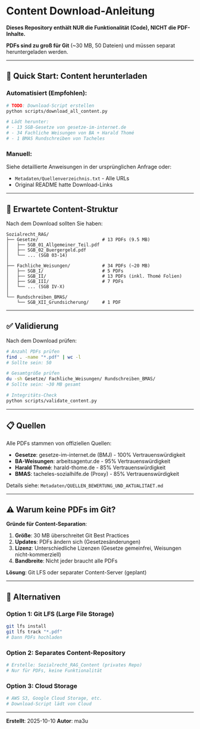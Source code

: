 # Content Download-Anleitung

**Dieses Repository enthält NUR die Funktionalität (Code), NICHT die PDF-Inhalte.**

**PDFs sind zu groß für Git** (~30 MB, 50 Dateien) und müssen separat heruntergeladen werden.

---

## 🚀 Quick Start: Content herunterladen

### Automatisiert (Empfohlen):

```bash
# TODO: Download-Script erstellen
python scripts/download_all_content.py

# Lädt herunter:
# - 13 SGB-Gesetze von gesetze-im-internet.de
# - 34 Fachliche Weisungen von BA + Harald Thomé
# - 1 BMAS Rundschreiben von Tacheles
```

### Manuell:

Siehe detaillierte Anweisungen in der ursprünglichen Anfrage oder:
- `Metadaten/Quellenverzeichnis.txt` - Alle URLs
- Original README hatte Download-Links

---

## 📁 Erwartete Content-Struktur

Nach dem Download sollten Sie haben:

```
Sozialrecht_RAG/
├── Gesetze/                        # 13 PDFs (9.5 MB)
│   ├── SGB_01_Allgemeiner_Teil.pdf
│   ├── SGB_02_Buergergeld.pdf
│   └── ... (SGB 03-14)
│
├── Fachliche_Weisungen/            # 34 PDFs (~20 MB)
│   ├── SGB_I/                      # 5 PDFs
│   ├── SGB_II/                     # 13 PDFs (inkl. Thomé Folien)
│   ├── SGB_III/                    # 7 PDFs
│   └── ... (SGB IV-X)
│
└── Rundschreiben_BMAS/
    └── SGB_XII_Grundsicherung/     # 1 PDF
```

---

## ✅ Validierung

Nach dem Download prüfen:

```bash
# Anzahl PDFs prüfen
find . -name "*.pdf" | wc -l
# Sollte sein: 50

# Gesamtgröße prüfen
du -sh Gesetze/ Fachliche_Weisungen/ Rundschreiben_BMAS/
# Sollte sein: ~30 MB gesamt

# Integritäts-Check
python scripts/validate_content.py
```

---

## 📋 Quellen

Alle PDFs stammen von offiziellen Quellen:
- **Gesetze**: gesetze-im-internet.de (BMJ) - 100% Vertrauenswürdigkeit
- **BA-Weisungen**: arbeitsagentur.de - 95% Vertrauenswürdigkeit
- **Harald Thomé**: harald-thome.de - 85% Vertrauenswürdigkeit
- **BMAS**: tacheles-sozialhilfe.de (Proxy) - 85% Vertrauenswürdigkeit

Details siehe: `Metadaten/QUELLEN_BEWERTUNG_UND_AKTUALITAET.md`

---

## ⚠️ Warum keine PDFs im Git?

**Gründe für Content-Separation**:
1. **Größe**: 30 MB überschreitet Git Best Practices
2. **Updates**: PDFs ändern sich (Gesetzesänderungen)
3. **Lizenz**: Unterschiedliche Lizenzen (Gesetze gemeinfrei, Weisungen nicht-kommerziell)
4. **Bandbreite**: Nicht jeder braucht alle PDFs

**Lösung**: Git LFS oder separater Content-Server (geplant)

---

## 🔄 Alternativen

### Option 1: Git LFS (Large File Storage)
```bash
git lfs install
git lfs track "*.pdf"
# Dann PDFs hochladen
```

### Option 2: Separates Content-Repository
```bash
# Erstelle: Sozialrecht_RAG_Content (privates Repo)
# Nur für PDFs, keine Funktionalität
```

### Option 3: Cloud Storage
```bash
# AWS S3, Google Cloud Storage, etc.
# Download-Script lädt von Cloud
```

---

**Erstellt**: 2025-10-10
**Autor**: ma3u
